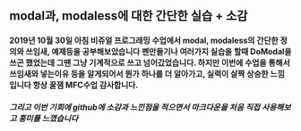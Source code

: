 ## modal과, modaless에 대한 간단한 실습 + 소감

#### 2019년 10월 30일 아침 비쥬얼 프로그래밍 수업에서 modal, modaless의 간단한 정의와 쓰임새, 예제등을 공부해보았습니다 펜만들기나 여러가지 실습을 할때 DoModal을 쓰곤 했었는데 그땐 그냥 기계적으로 쓰고 넘어갔었습니다. 하지만 이번에 수업을 통해서 쓰임새와 넣는이유 등을 알게되어서 뭔가 하나를 더 알아가고, 실력이 살짝 상승한 느낌입니다 항상 꿀잼 MFC수업 감사합니다.

##### 그리고 이번 기회에 github에 소감과 느낀점을 적으면서 마크다운을 처음 직접 사용해보고 흥미를 느꼈습니다
